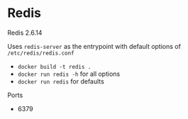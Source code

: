 # Redis

Redis 2.6.14

Uses `redis-server` as the entrypoint with default options of `/etc/redis/redis.conf`

* `docker build -t redis .`
* `docker run redis -h` for all options
* `docker run redis` for defaults

Ports

* 6379
